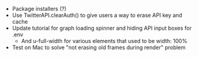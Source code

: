 - Package installers (?)
- Use TwitterAPI.clearAuth() to give users a way to erase API key and cache
- Update tutorial for graph loading spinner and hiding API input boxes for .env
  - And u-full-width for various elements that used to be width: 100%
- Test on Mac to solve "not erasing old frames during render" problem